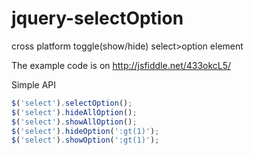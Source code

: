 jquery-selectOption
===================

cross platform toggle(show/hide) select>option element

The example code is on http://jsfiddle.net/433okcL5/

Simple API

```js
$('select').selectOption();
$('select').hideAllOption();
$('select').showAllOption();
$('select').hideOption(':gt(1)');
$('select').showOption(':gt(1)');
```
